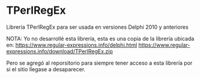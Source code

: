 # TPerlRegEx

Librería TPerlRegEx para ser usada en versiones Delphi 2010 y anteriores

NOTA: Yo no desarrollé esta librería, esta es una copia de la librería ubicada en:
<https://www.regular-expressions.info/delphi.html>
<https://www.regular-expressions.info/download/TPerlRegEx.zip>

Pero se agregó al reporsitorio para siempre tener acceso a esta librería por
si el sitio llegase a desaparecer.
